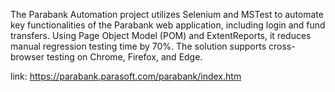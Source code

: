 The Parabank Automation project utilizes Selenium and MSTest to automate key functionalities of the Parabank web application, including login and fund transfers. Using Page Object Model (POM) and ExtentReports, it reduces manual regression testing time by 70%. The solution supports cross-browser testing on Chrome, Firefox, and Edge.

link: https://parabank.parasoft.com/parabank/index.htm
